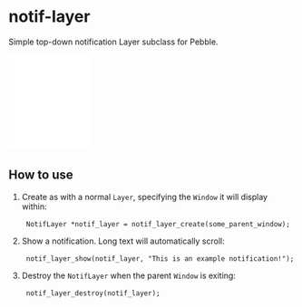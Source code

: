 # notif-layer

Simple top-down notification Layer subclass for Pebble.

![](screenshots/screenshot.gif)


## How to use

1. Create as with a normal `Layer`, specifying the `Window` it will display
   within:

        NotifLayer *notif_layer = notif_layer_create(some_parent_window);

2. Show a notification. Long text will automatically scroll:

        notif_layer_show(notif_layer, "This is an example notification!");

3. Destroy the `NotifLayer` when the parent `Window` is exiting:

        notif_layer_destroy(notif_layer);
